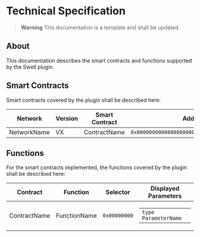 # Technical Specification

> **Warning**
This documentation is a template and shall be updated.

## About

This documentation describes the smart contracts and functions supported by the Swell plugin.

## Smart Contracts

Smart contracts covered by the plugin shall be described here:

|  Network | Version | Smart Contract | Address |
|   ----   |   ---   |      ----      |   ---   |
| NetworkName   | VX  | ContractName  | `0x0000000000000000000000000000000000000000` |

## Functions

For the smart contracts implemented, the functions covered by the plugin shall be described here:

|Contract |    Function   | Selector  | Displayed Parameters |
|   ---   |    ---        | ---       | --- |
|ContractName  | FunctionName           | `0x00000000`| <table><tbody> <tr><td><code>type ParameterName</code></td></tr> </tbody></table> |
